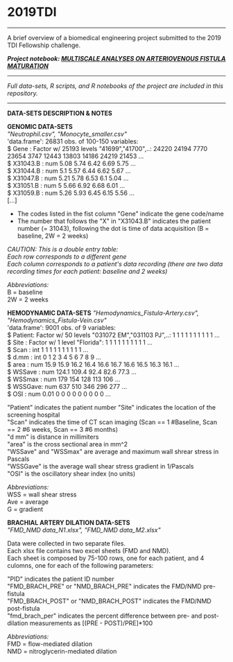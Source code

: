 # 2019TDI

***
  
A brief overview of a biomedical engineering project submitted to the 2019 TDI Fellowship challenge.  

***Project notebook: [MULTISCALE ANALYSES ON ARTERIOVENOUS FISTULA MATURATION](https://rosamariatricarico.github.io/2019TDI/FISTULA.nb.html)***
  
***

*Full data-sets, R scripts, and R notebooks of the project are included in this repository.*  
***
   
   
      
**DATA-SETS DESCRIPTION & NOTES**       
  
**GENOMIC DATA-SETS**  
*"Neutrophil.csv", "Monocyte_smaller.csv"*  
'data.frame':	26831 obs. of  100-150 variables:  
$ Gene     : Factor w/ 25193 levels "41699","41700",..: 24220 24194 7770 23654 3747 12443 13803 14186 24219 21453 ...  
 $ X31043.B : num  5.08 5.74 6.42 6.69 5.75 ...  
 $ X31044.B : num  5.1 5.57 6.44 6.62 5.67 ...  
 $ X31047.B : num  5.21 5.78 6.53 6.1 5.04 ...  
 $ X31051.B : num  5 5.66 6.92 6.68 6.01 ...  
 $ X31059.B : num  5.26 5.93 6.45 6.15 5.56 ...  
[...]    
  
- The codes listed in the fist column "Gene" indicate the gene code/name   
- The number that follows the "X" in "X31043.B" indicates the patient number (= 31043), following the dot is time of data acquisition (B = baseline, 2W = 2 weeks)      
  
*CAUTION: This is a double entry table:*  
*Each row corresponds to a different gene*  
*Each column corresponds to a patient's data recording (there are two data recording times for each patient: baseline and 2 weeks)* 

*Abbreviations:*    
B = baseline     
2W = 2 weeks    

**HEMODYNAMIC DATA-SETS**
*"Hemodynamics_Fistula-Artery.csv", "Hemodynamics_Fistula-Vein.csv"*  
'data.frame':	9001 obs. of  9 variables:  
 $ Patient: Factor w/ 50 levels "031072 EM","031103 PJ",..: 1 1 1 1 1 1 1 1 1 1 ...  
 $ Site   : Factor w/ 1 level "Florida": 1 1 1 1 1 1 1 1 1 1 ...  
 $ Scan   : int  1 1 1 1 1 1 1 1 1 1 ...  
 $ d.mm   : int  0 1 2 3 4 5 6 7 8 9 ...  
 $ area   : num  15.9 15.9 16.2 16.4 16.6 16.7 16.6 16.5 16.3 16.1 ...  
 $ WSSave : num  124.1 109.4 92.4 82.6 77.3 ...  
 $ WSSmax : num  179 154 128 113 106 ...  
 $ WSSGave: num  637 510 346 296 277 ...  
 $ OSI    : num  0.01 0 0 0 0 0 0 0 0 0 ...  

"Patient" indicates the patient number
"Site" indicates the location of the screening hospital   
"Scan" indicates the time of CT scan imaging (Scan == 1 #Baseline, Scan == 2 #6 weeks, Scan == 3 #6 months)     
"d mm" is distance in millimiters    
"area" is the cross sectional area in mm^2    
"WSSave" and "WSSmax" are average and maximum wall shrear stress in Pascals    
"WSSGave" is the average wall shear stress gradient in 1/Pascals    
"OSI" is the oscillatory shear index (no units)    

*Abbreviations:*    
WSS = wall shear stress    
Ave = average   
G = gradient    
  
  
**BRACHIAL ARTERY DILATION  DATA-SETS**  
*"FMD_NMD data_N1.xlsx", "FMD_NMD data_M2.xlsx"*  

Data were collected in two separate files.  
Each xlsx file contains two excel sheets (FMD and NMD).   
Each sheet is composed by 75-100 rows, one for each patient, and 4 culomns, one for each of the following parameters:  
 
"PID" indicates the patient ID number  
"FMD_BRACH_PRE" or "NMD_BRACH_PRE" indicates the FMD/NMD pre-fistula  
"FMD_BRACH_POST" or "NMD_BRACH_POST" indicates the FMD/NMD post-fistula  
"fmd_brach_per" indicates the percent difference between pre- and post- dilation measurements as [(PRE - POST)/PRE]*100   

*Abbreviations:*  
FMD = flow-mediated dilation   
NMD = nitroglycerin-mediated dilation   
